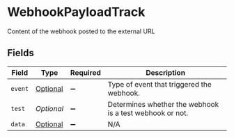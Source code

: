 # WebhookPayloadTrack

Content of the webhook posted to the external URL


## Fields

| Field                                                                             | Type                                                                              | Required                                                                          | Description                                                                       |
| --------------------------------------------------------------------------------- | --------------------------------------------------------------------------------- | --------------------------------------------------------------------------------- | --------------------------------------------------------------------------------- |
| `event`                                                                           | [Optional<WebhookEventTypeEnum>](../../models/components/WebhookEventTypeEnum.md) | :heavy_minus_sign:                                                                | Type of event that triggered the webhook.                                         |
| `test`                                                                            | *Optional<Boolean>*                                                               | :heavy_minus_sign:                                                                | Determines whether the webhook is a test webhook or not.                          |
| `data`                                                                            | [Optional<Track>](../../models/components/Track.md)                               | :heavy_minus_sign:                                                                | N/A                                                                               |